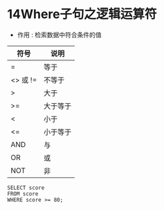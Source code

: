 # 14Where子句之逻辑运算符

* 作用 : 检索数据中符合条件的值

| 符号     | 说明     |
| -------- | -------- |
| =        | 等于     |
| <> 或 != | 不等于   |
| >        | 大于     |
| >=       | 大于等于 |
| <        | 小于     |
| <=       | 小于等于 |
| AND      | 与       |
| OR       | 或       |
| NOT      | 非       |

```
SELECT score
FROM score
WHERE score >= 80;
```
